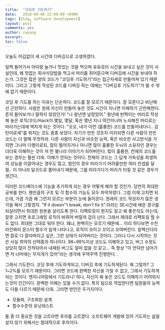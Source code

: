 ```yaml
---
title:  "코딩후 기도하기"
date:   2010-04-06 22:09:00 +0900
tags: [blog, software development]
layout: post
comments: yes
author: cwyang
excerpt:
toc: false
---
```

오늘도 어김없이 세 시간여 디버깅으로 고생하였다.  
  
일찍 들어가서 아이랑 놀거나 맛있는 것을 먹으며 유유로이 시간을 보내고 싶은 것이 사실인데, 왜 맛없는 회사식당밥을 먹고서 머리를 쥐어뜯으며 디버깅에 시간을 보내야 하는가. 그것은 많은 양의 코드가 "코딩후 기도하기"라는 접근자세로 만들어져 있기 때문이다. 그리고 그렇게 작성된 코드를 디버깅 하는 데에는 "디버깅후 기도하기"가 될 수 밖에 없기 때문이다.  
  
코딩 후 기도를 하는 이유는 단순하다. 코드를 잘 모르기 때문이다. 잘 모른다고 비난해선 곤란하다. 사람은 원래 자신이 만들어 놓은 것도 시간이 지나면 이해하기 곤란해한다. 흔히 들어보거나 말하지 않았던가! "나 왕년엔 날렸었어." 왕년에 반짝이는 머리로 작성해 놓은 로직/코드/Hack이 몇일, 몇달, 혹은 몇년 지나 약간이나마 노쇠해진 머리로는 따라가는데에 벅차게 되는 것이다. "오오, 내가 이런 (훌륭한) 코드를 만들어내다니.. 감탄이로세"를 외치는 것도 종종 보았다. 자기가 만든 것조차 이리되면 다른 사람이 만든 코드는 더 말해 무엇하랴. 다른 사람이 자신과 비슷한 능력, 혹은 비슷한 사고방식을 가지면 그나마 다행이로되, 많이 떨어지거나 아니면 많이 훌륭한 두뇌의 소유자인 경우는 더더욱 이해하는 것이 저 먼 별나라 이야기가 되어버린다. 많이 훌륭한, 천재의 코드를 보는 경우는 훨씬 더욱. 이해가 안되는 것이다. 천재의 코드는 그 답게 가독성을 희생하여 성능을 이끌어내는 경우도 많고, 범인의 경우 따라가기 어려울만한 여러 컨셉을 달필.. 이 아니라 달코드로 풀어내기 때문에, 그를 따라가다가 머리가 터질 것 같은 경우가 생긴다.  
  
이러한 코드베이스에 기능을 추가하게 되는 경우 어떻게 해야 할 것인가. 당연히 최대한 공부를 한다. 웬만큼의 구조 및 각 함수의 기능도 모두 파악하였다. 그럼 이제 고치면 되는데, 가끔 가끔 왜 그런지 모르는 부분이 눈에 들어온다. 원래의 코드 작성자가 많은 생각을 해서 그렇겠지. "If it doesn''t break, don't fix it".이라는 SE시간에 배운 경구를 되살리면서 최대한 원본을 살리도록 한다. 리팩토링이 뭔지도 알고 왜 좋은지도 아는데, 잘못 고치면 프로그래밍 로직이 바뀌어 버릴까 겁이 난다. 그래서 제대로 리팩토링 할 수도 없다. 최대한 그대로 둬야 한다. 왜냐, 완벽히는 모르기 때문에... 이리 하다보면 수천라인짜리 몬스터 함수가 쉽게 나타나고, 로직이 꼬이고 꼬이고 꼬여버린다. 알렉산더라면 칼로 다 잘라버리고 싶은, 그런 상태가 되어버리는 것이다. 그러나 다시 시작하는 것은 사실 최악의 선택중의 하나이다. 98~99%이상 코드도 이해하고 있고, 버그 수정도 상당히 많이 진척되어서 내재된 버그도 얼마 없을 것 같고... 즉 항상 "이 언덕만 넘어가면 저 너머에는 무지개가 있어"라는 생각에 꾸역꾸역 진행한다. .  
  
그래서 기도한다. 코딩 후에 기도하게되고, 디버깅 후에 기도하게된다. 왜 그럴까? 그 1~2%를 모르기 때문이다. 그러면 코드에 완벽한 자신을 가질 수 없고, 그래서 기도하게 되는 것이다. 엔지니어링에서 기도라니! 허나, 자신이 짜 놓은 코드도 이해하기 어려워지는것이 인간이다. 완벽한 이해는 있을 수가 없다. 특히 팀으로 작업한다면 팀원들의 능력도 다들 다르기 때문에 더욱. 그러면 방안은 두가지이다. 

-   모듈화, 구조화된 설계
-   함수수준의 유닛테스트

둘 중 더 중요한 것을 고르라면 후자를 고르겠다. 소프트웨어 개발에 있어 기도하는 삶을 살지 않기 위해서는 절대적으로 후자이다.
